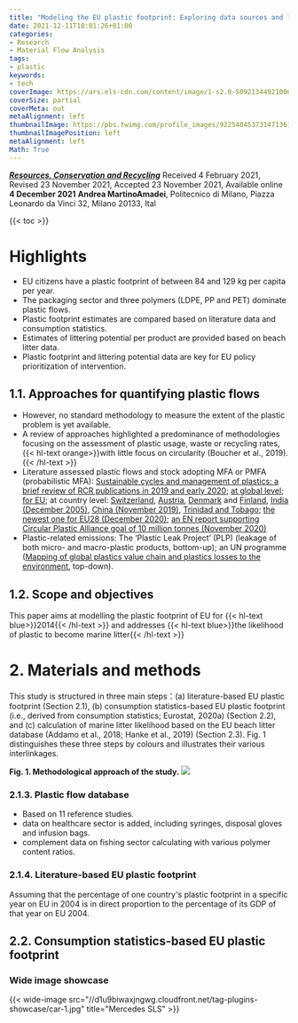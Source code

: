 ```yaml
---
title: "Modeling the EU plastic footprint: Exploring data sources and littering potential"
date: 2021-12-11T10:01:26+01:00
categories:
- Research
- Material Flow Analysis
tags:
- plastic
keywords:
- tech
coverImage: https://ars.els-cdn.com/content/image/1-s2.0-S0921344921006947-ga1_lrg.jpg
coverSize: partial
coverMeta: out
metaAlignment: left
thumbnailImage: https://pbs.twimg.com/profile_images/922540453731471361/iom5zmuY_400x400.jpg
thumbnailImagePosition: left
metaAlignment: left
Math: True
---
```

[***Resources, Conservation and Recycling***](https://www.sciencedirect.com/science/article/pii/S0921344921006947?via%3Dihub)
Received 4 February 2021, Revised 23 November 2021, Accepted 23 November 2021, Available online **4 December 2021**
**Andrea MartinoAmadei**, Politecnico di Milano, Piazza Leonardo da Vinci 32, Milano 20133, Ital
<!--more-->
{{< toc >}}

# Highlights

* EU citizens have a plastic footprint of between 84 and 129 kg per capita per year.
* The packaging sector and three polymers (LDPE, PP and PET) dominate plastic flows.
* Plastic footprint estimates are compared based on literature data and consumption statistics.
* Estimates of littering potential per product are provided based on beach litter data.
* Plastic footprint and littering potential data are key for EU policy prioritization of intervention.

## 1.1. Approaches for quantifying plastic flows
* However, no standard methodology to measure the extent of the plastic problem is yet available.
* A review of approaches highlighted a predominance of methodologies focusing on the assessment of plastic usage, waste or recycling rates, {{< hl-text orange>}}with little focus on circularity (Boucher et al., 2019).{{< /hl-text >}}
* Literature assessed plastic flows and stock adopting MFA or PMFA (probabilistic MFA): [Sustainable cycles and management of plastics: a brief review of RCR publications in 2019 and early 2020](https://www.sciencedirect.com/science/article/pii/S0921344920301439?via%3Dihub); [at global level](https://www.sciencedirect.com/science/article/pii/S0921344919303659?via%3Dihub); [for EU](https://pubs.acs.org/doi/10.1021/acs.est.8b01513); at country level: [Switzerland](https://pubs.acs.org/doi/10.1021/acs.est.9b02900), [Austria](https://www.sciencedirect.com/science/article/pii/S0921344916302956?via%3Dihub[^]:), [Denmark](https://www2.mst.dk/Udgiv/publications/2019/06/978-87-7038-082-9.pdf) and [Finland](http://arvifinalreport.fi/files/Material%20flow%20analysis%20of%20plastic%20for%20Finland%20160117.pdf), [India (December 2005)](https://www.sciencedirect.com/science/article/pii/S0921344905001588?via%3Dihub), [China (November 2019)](https://www.sciencedirect.com/science/article/pii/S0921344919304902?via%3Dihub), [Trinidad and Tobago](https://www.sciencedirect.com/science/article/pii/S0921344919303313?via%3Dihub); [the newest one for EU28 (December 2020)](https://www.sciencedirect.com/science/article/pii/S2666789420300040?via%3Dihub); [an EN report supporting Circular Plastic Alliance goal of 10 million tonnes (November 2020)](https://publications.jrc.ec.europa.eu/repository/handle/JRC122453)
* Plastic-related emissions: The ‘Plastic Leak Project’ (PLP) (leakage of both micro- and macro-plastic products, bottom-up); an UN programme ([Mapping of global plastics value chain and plastics losses to the environment](https://wedocs.unep.org/handle/20.500.11822/26745), top-down).

## 1.2. Scope and objectives

This paper aims at modelling the plastic footprint of EU for {{< hl-text blue>}}2014{{< /hl-text >}} and addresses {{< hl-text blue>}}the likelihood of plastic to become marine litter{{< /hl-text >}}

# 2. Materials and methods

This study is structured in three main steps：(a) literature-based EU plastic footprint (Section 2.1), (b) consumption statistics-based EU plastic footprint (i.e., derived from consumption statistics; Eurostat, 2020a) (Section 2.2), and (c) calculation of marine litter likelihood based on the EU beach litter database (Addamo et al., 2018; Hanke et al., 2019) (Section 2.3). Fig. 1 distinguishes these three steps by colours and illustrates their various interlinkages.

**Fig. 1. Methodological approach of the study.**
![](https://ars.els-cdn.com/content/image/1-s2.0-S0921344921006947-gr1_lrg.jpg)

### 2.1.3. Plastic flow database

* Based on 11 reference studies.
* data on healthcare sector is added, including syringes, disposal gloves and infusion bags.
* complement data on fishing sector calculating with various polymer content ratios.

### 2.1.4. Literature-based EU plastic footprint

Assuming that the percentage of one country's plastic footprint in a specific year on EU in 2004 is in direct proportion to the percentage of its GDP of that year on EU 2004.

## 2.2. Consumption statistics-based EU plastic footprint









### Wide image showcase
{{< wide-image src="//d1u9biwaxjngwg.cloudfront.net/tag-plugins-showcase/car-1.jpg" title="Mercedes SLS" >}}
